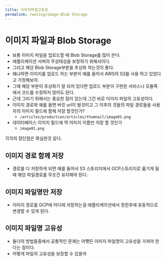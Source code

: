 ```yaml
---
title: 이미지파일고유성
permalink: /wating/image-Blob Storage
---
```


# 이미지 파일과 Blob Storage

- 보통 이미지 파일을 업로드할 때 Blob Storage를 많이 쓴다.
- 애플리케이션 서버의 무상태성을 보장하기 위해서이다.
- 그리고 해당 Blob Storage부분을 추상화 하는것이 좋다.
- 왜냐하면 이미지를 업로드 하는 부분이 예를 들어서 AWS의 S3를 사용 하고 있었다고 가정해보자.
- 그때 해당 부분이 추상화가 잘 되어 있다면 업로드 부분이 구현된 서비스나 모듈쪽에서 코드를 수정하지 않아도 된다.
- 근데 그러기 위해서는 중요한 점이 있는데 그건 바로 이미지 파일의 고유성이다.
- 이미지 경로와 예를 들면 버킷 url이 될것이고 그 이후의 것들의 파일 경로들을 사용자의 이미지 필드에 함께 저장 할것인가?
	- `/articles/production/articles/thumnail/image01.png` 
- 데이터베이스 이미지 필드에 딱 이미지 이름만 저장 할 것인가
	- `image01.png` 


각각의 장단점은 확실한것 같다.

## 이미지 경로 함께 저장

- 경로를 다 저장하게 되면 예를 들어서 S3 스토리지에서 GCP스토리지로 옮기게 될때 해당 파일경로를 무조건 유지해야 된다.

## 이미지 파일명만 저장

- 이미지 경로를 GCP에 어디에 저장하는걸 애플리케이션에서 정한후에 유동적으로 변경할 수 있게 된다.


## 이미지 파일명 고유성

- 둘다의 방법들중에서 공통적인 문제는 어쨋든 이미지 파일명이 고유성을 가져야 한다는 점이다.
- 어떻게 파일의 고유성을 보장할 수 있을까

